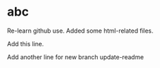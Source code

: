 # abc
Re-learn github use.
Added some html-related files.

Add this line.

Add another line for new branch update-readme
